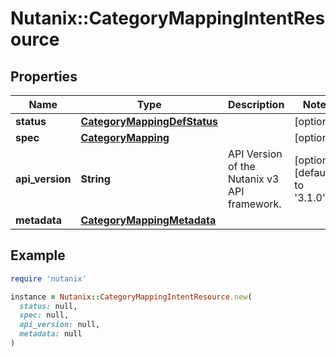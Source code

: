 # Nutanix::CategoryMappingIntentResource

## Properties

| Name | Type | Description | Notes |
| ---- | ---- | ----------- | ----- |
| **status** | [**CategoryMappingDefStatus**](CategoryMappingDefStatus.md) |  | [optional] |
| **spec** | [**CategoryMapping**](CategoryMapping.md) |  | [optional] |
| **api_version** | **String** | API Version of the Nutanix v3 API framework. | [optional][default to &#39;3.1.0&#39;] |
| **metadata** | [**CategoryMappingMetadata**](CategoryMappingMetadata.md) |  |  |

## Example

```ruby
require 'nutanix'

instance = Nutanix::CategoryMappingIntentResource.new(
  status: null,
  spec: null,
  api_version: null,
  metadata: null
)
```

